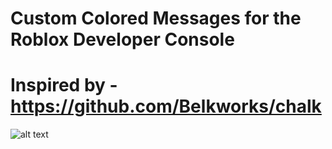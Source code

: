 # Custom Colored Messages for the Roblox Developer Console
# Inspired by - https://github.com/Belkworks/chalk

![alt text](https://cdn.discordapp.com/attachments/839732651803803659/923708407775649812/unknown.png)

